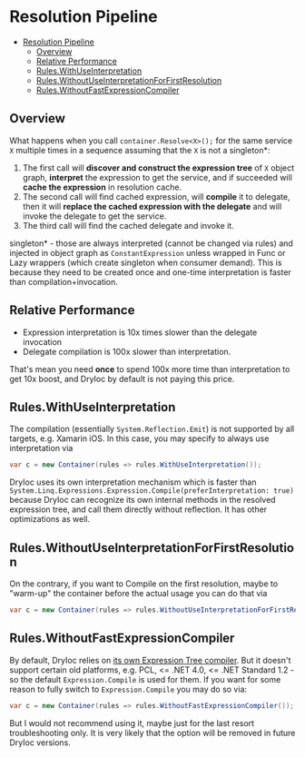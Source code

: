 # Resolution Pipeline

- [Resolution Pipeline](#resolution-pipeline)
  - [Overview](#overview)
  - [Relative Performance](#relative-performance)
  - [Rules.WithUseInterpretation](#ruleswithuseinterpretation)
  - [Rules.WithoutUseInterpretationForFirstResolution](#ruleswithoutuseinterpretationforfirstresolution)
  - [Rules.WithoutFastExpressionCompiler](#ruleswithoutfastexpressioncompiler)

## Overview

What happens when you call `container.Resolve<X>();` for the same service `X` multiple times in a sequence assuming that the `X` is not a singleton*:

1. The first call will **discover and construct the expression tree** of `X` object graph, **interpret** the expression to get the service, and if succeeded will **cache the expression** in resolution cache.
2. The second call will find cached expression, will **compile** it to delegate, then it will **replace the cached expression with the delegate** and will invoke the delegate to get the service.
3. The third call will find the cached delegate and invoke it.

singleton* - those are always interpreted (cannot be changed via rules) and injected in object graph as `ConstantExpression` unless wrapped in Func or Lazy wrappers (which create singleton when consumer demand). 
This is because they need to be created once and one-time interpretation is faster than compilation+invocation.


## Relative Performance

- Expression interpretation is 10x times slower than the delegate invocation
- Delegate compilation is 100x slower than interpretation.

That's mean you need **once** to spend 100x more time than interpretation to get 10x boost, 
and DryIoc by default is not paying this price.


## Rules.WithUseInterpretation

The compilation (essentially `System.Reflection.Emit`) is not supported by all targets, e.g. Xamarin iOS. In this case, you may specify to always use interpretation via 

```cs
var c = new Container(rules => rules.WithUseInterpretation());
```

DryIoc uses its own interpretation mechanism which is faster than `System.Linq.Expressions.Expression.Compile(preferInterpretation: true)` because DryIoc can recognize its own internal methods in the resolved expression tree, and call them directly without reflection. It has other optimizations as well.

## Rules.WithoutUseInterpretationForFirstResolution

On the contrary, if you want to Compile on the first resolution, maybe to "warm-up" the container before the actual usage you can do that via 

```cs
var c = new Container(rules => rules.WithoutUseInterpretationForFirstResolution());
```

## Rules.WithoutFastExpressionCompiler

By default, DryIoc relies on [its own Expression Tree compiler](https://github.com/dadhi/FastExpressionCompiler). But it doesn't support certain old platforms, e.g. PCL, <= .NET 4.0, <= .NET Standard 1.2 - so the default `Expression.Compile` is used for them. If you want for some reason to fully switch to `Expression.Compile` you may do so via:

```cs
var c = new Container(rules => rules.WithoutFastExpressionCompiler());
```

But I would not recommend using it, maybe just for the last resort troubleshooting only.
It is very likely that the option will be removed in future DryIoc versions.
